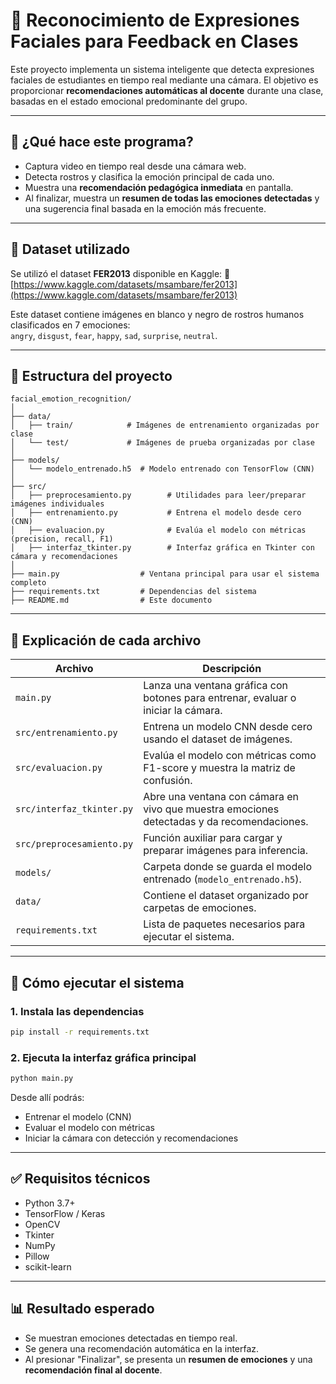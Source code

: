 # 🧠 Reconocimiento de Expresiones Faciales para Feedback en Clases

Este proyecto implementa un sistema inteligente que detecta expresiones faciales de estudiantes en tiempo real mediante una cámara. El objetivo es proporcionar **recomendaciones automáticas al docente** durante una clase, basadas en el estado emocional predominante del grupo.

---

## 📌 ¿Qué hace este programa?

- Captura video en tiempo real desde una cámara web.
- Detecta rostros y clasifica la emoción principal de cada uno.
- Muestra una **recomendación pedagógica inmediata** en pantalla.
- Al finalizar, muestra un **resumen de todas las emociones detectadas** y una sugerencia final basada en la emoción más frecuente.

---

## 🎯 Dataset utilizado

Se utilizó el dataset **FER2013** disponible en Kaggle:
🔗 [https://www.kaggle.com/datasets/msambare/fer2013](https://www.kaggle.com/datasets/msambare/fer2013)

Este dataset contiene imágenes en blanco y negro de rostros humanos clasificados en 7 emociones:  
`angry`, `disgust`, `fear`, `happy`, `sad`, `surprise`, `neutral`.

---

## 📁 Estructura del proyecto

```
facial_emotion_recognition/
│
├── data/
│   ├── train/            # Imágenes de entrenamiento organizadas por clase
│   └── test/             # Imágenes de prueba organizadas por clase
│
├── models/
│   └── modelo_entrenado.h5  # Modelo entrenado con TensorFlow (CNN)
│
├── src/
│   ├── preprocesamiento.py        # Utilidades para leer/preparar imágenes individuales
│   ├── entrenamiento.py           # Entrena el modelo desde cero (CNN)
│   ├── evaluacion.py              # Evalúa el modelo con métricas (precision, recall, F1)
│   ├── interfaz_tkinter.py        # Interfaz gráfica en Tkinter con cámara y recomendaciones
│
├── main.py                  # Ventana principal para usar el sistema completo
├── requirements.txt         # Dependencias del sistema
├── README.md                # Este documento
```

---

## 🧩 Explicación de cada archivo

| Archivo                     | Descripción |
|----------------------------|-------------|
| `main.py`                  | Lanza una ventana gráfica con botones para entrenar, evaluar o iniciar la cámara. |
| `src/entrenamiento.py`     | Entrena un modelo CNN desde cero usando el dataset de imágenes. |
| `src/evaluacion.py`        | Evalúa el modelo con métricas como F1-score y muestra la matriz de confusión. |
| `src/interfaz_tkinter.py`  | Abre una ventana con cámara en vivo que muestra emociones detectadas y da recomendaciones. |
| `src/preprocesamiento.py`  | Función auxiliar para cargar y preparar imágenes para inferencia. |
| `models/`                  | Carpeta donde se guarda el modelo entrenado (`modelo_entrenado.h5`). |
| `data/`                    | Contiene el dataset organizado por carpetas de emociones. |
| `requirements.txt`         | Lista de paquetes necesarios para ejecutar el sistema. |

---

## 🚀 Cómo ejecutar el sistema

### 1. Instala las dependencias
```bash
pip install -r requirements.txt
```

### 2. Ejecuta la interfaz gráfica principal
```bash
python main.py
```

Desde allí podrás:
- Entrenar el modelo (CNN)
- Evaluar el modelo con métricas
- Iniciar la cámara con detección y recomendaciones

---

## ✅ Requisitos técnicos

- Python 3.7+
- TensorFlow / Keras
- OpenCV
- Tkinter
- NumPy
- Pillow
- scikit-learn

---

## 📊 Resultado esperado

- Se muestran emociones detectadas en tiempo real.
- Se genera una recomendación automática en la interfaz.
- Al presionar "Finalizar", se presenta un **resumen de emociones** y una **recomendación final al docente**.
